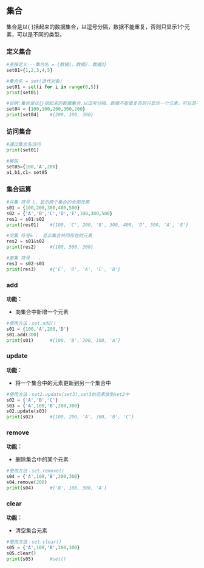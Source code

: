 ## 集合

集合是以{ }括起来的数据集合，以逗号分隔，数据不能重复，否则只显示1个元素，可以是不同的类型。

### 定义集合

```python
#直接定义---集合名 = {数据1，数据2，数据3}
set01={1,2,3,4,5}

#集合名 = set(迭代对象)
set01 = set(i for i in range(0,5))
print(set01)

#说明:集合是以{}括起来的数据集合,以逗号分隔，数据不能重复否则只显示一个元素，可以是不同的数据类型
set04 = {100,100,200,300,200}
print(set04)	#{200, 100, 300}
```

### 访问集合

```python
#通过集合名访问
print(set01)

#解包
set05={100,'A',200}
a1,b1,c1= set05
```

### 集合运算

```python
#并集 符号 |，显示两个集合的全部元素
s01 = {100,200,300,400,500}
s02 = {'A','B','C','D','E',100,300,500}
res1 = s01|s02
print(res01)	#{100, 'C', 200, 'B', 300, 400, 'D', 500, 'A', 'E'}

#交集 符号& ， 显示集合共同存在的元素
res2 = s01&s02
print(res2)		#{100, 500, 300}

#差集 符号 - ， 
res3 = s02-s01
print(res3)		#{'E', 'D', 'A', 'C', 'B'}
```

### add

**功能：**

- 向集合中新增一个元素

```python
#使用方法：set.add()
s01 = {100,'A',200,'B'}
s01.add(300)
print(s01)		#{100, 'B', 200, 300, 'A'}
```

### update

**功能：**

- 将一个集合中的元素更新到另一个集合中

```python
#使用方法：set2.update(set3),set3的元素放到set2中
s02 = {'A','B','C'}
s03 = {'A',100,'B',200,300}
s02.update(s03)
print(s02)		#{100, 200, 'A', 300, 'B', 'C'}
```

### remove

**功能：**

- 删除集合中的某个元素

```python
#使用方法：set.remove()
s04 = {'A',100,'B',200,300}
s04.remove(200)
print(s04)		#{'B', 100, 300, 'A'}
```

### clear

**功能：**

- 清空集合元素

```python
#使用方法：set.clear()
s05 = {'A',100,'B',200,300}
s05.clear()
print(s05)		#set()
```